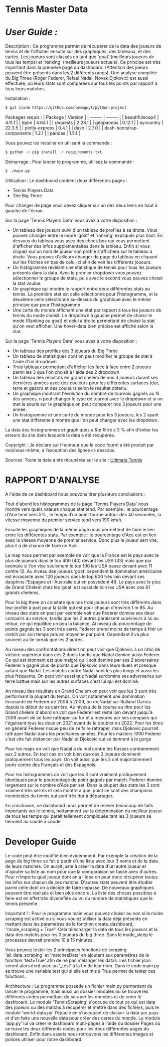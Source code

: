 # Tennis Master Data
# _User Guide :_ 
Description :
Ce programme permet de récupérer de la data des joueurs de tennis et de l'afficher ensuite sur des graphiques, des tableaux, et des cartes. Les joueurs sont classés en tant que 'goat' (meilleurs joueurs de tous les temps) et 'ranking' (meilleurs joueurs actuels). Ce principe est très important dans la première page du dashboard. (Attention des joeurs peuvent être présents dans les 2 différents rangs).
Une analyse complète du Big Three (Roger Federer, Rafael Nadal, Novak Djokovic) est aussi effectuée, où leurs stats sont comparées sur tous les points par rapport à tous leurs matches.

Installation :
```sh
$ git clone https://github.com/lemagnyt/python-project
```

Packages requis :
| Package | Version |
| ------ | ------ |
| beautifulsoup4 | 4.11.1 |
| tqdm | 4.64.1 |
| requests | 2.28.1 |
| geopandas | 0.12.1 |
| pycountry | 22.3.5 |
| plotly-express | 0.4.1 |
| dash | 2.7.0 |
| dash-bootstrap-components | 1.2.1 |
| pandas | 1.5.1 |

Vous pouvez les installer en utilisant la commande :
```sh
$ python -m pip install -r requirements.txt
```

Démarrage :
Pour lancer le programme, utilisez la commande :
```sh
$ ./main.py
```

Utilisation :
Le dashboard contient deux différentes pages :
- Tennis Players Data
- The Big Three

Pour changer de page vous devez cliquer sur un des deux liens en haut à gauche de l'écran.

Sur la page 'Tennis Players Data' vous avez à votre disposition :
- Un tableau des joueurs suivi d'un tableau de profiles à sa droite. Vous pouvez changer entre le mode 'goat' et 'ranking' expliqués plus haut. En dessous du tableau vous avez des check box qui vous permettent d'afficher des infos supplémentaires dans le tableau. Enfin si vous cliquez sur un nom de joueur son profile s'affichera sur le tableau à droite. Vous pouvez d'ailleurs changer de page du tableau en cliquant sur les flèches en bas de celui-ci afin de voir les différents joueurs.
- Un histogramme révélant une statistique de tennis pour tous les joueurs présents dans la data. Avec le premier dropdown vous pouvez sélectionner le groupe de stats, puis avec le second vous pouvez choisir la stat voulue.
-  Un graphique qui montre le rapport entre deux différentes stats au tennis. La première stat est celle sélectionné pour l'histogramme, et la deuxième celle sélectionné au-dessus du graphique avec le même principe que pour l'histogramme
- Une carte du monde affichant une stat par rapport à tous les joueurs de tennis du mode choisit. Le dropdown à gauche permet de choisir le mode (Ranking ou goat) et celui à droite permettant de choisir la stat qu'on veut afficher. Une hover-data bien précise est affiché selon la stat.

Sur la page 'Tennis Players Data' vous avez à votre disposition :
- Un tableau des profiles des 3 joueurs du Big Three
- Un tableau de statistiques dont on peut modifier le groupe de stat à l'aide d'un dropdown
- Trois tableaux permettant d'afficher les face à face entre 2 joueurs parmi les 3 que l'on choisit à l'aide des 2 dropdown
- Un tableau des résultats en grand chelem de nos 3 joueurs durant ses dernières années avec des couleurs pour les différentes surfaces (dur, terre et gazon) et des couleurs selon le résultat obtenu.
- Un graphique montrant l'évolution du nombre de tournois gagnés au fil des années. n peut changer le type de tournoi avec le dropdown et si on met la souris sur le graphique on peut comparer nos 3 joueurs pour une année.
- Un histogramme et une carte du monde pour les 3 joueurs, les 2 ayant une stat différente à montre que l'on peut changer avec les dropdown.

La data des histogrammes et graphiques a &té filtré à 3 % afin d'éviter les erreurs du site dans lesquels la data a été récupérée.


Copyright :
Je déclare sur l’honneur que le code fourni a été produit par moi/nous-même, à l’exception des lignes ci-dessous.

Sources:
Toute la data a été récupérée sur le site : 
[Ultimate Tennis](ultimatetennisstatistics.com/)

# RAPPORT D'ANALYSE
A l'aide de ce dashboard nous pouvons tirer plusieurs conclusions :

Tout d'abord les histogrammes de la page 'Tennis Players Data' nous montre vers quels valeurs chaque stat tend.
Par exemple : le pourcentage d'Ace tend vers 5% , le temps d’un point tourne autour des 40 secondes, la vitesse moyenne du premier service tend vers 190 km/h.

Ensuite les graphiques de la même page nous permettent de faire le lien entre les différentes stats.
Par exemple : le pourcentage d'Ace est en lien avec la vitesse moyenne de premier service. Donc plus le joueur sert vite, plus il a de chance de faire un Ace.

La map nous permet par exemple de voir que la France est le pays avec le plus de joueurs dans le top 400 (40) devant les USA (33) mais que par exemple si l'on vise seulement le top 100 les USA passe devant avec 11 contre 12. Au niveau des joueurs ‘goat’ cependant la domination américaine est écrasante avec 120 joueurs dans le top 600 très loin devant ses dauphins l'Espagne et l'Australie qui en possèdent 48. Le pays avec le plus de Grand Chelem chez les ‘goat’ est aussi de loin les USA avec ces 61 grands chelems.

Pour le big three on constate que nos trois joueurs sont très différents dans leur profile à part pour la taille qui est pour chacun d'environ 1 m 85. 
Au niveau des stats on peut par exemple voir que Federer domine ses deux compairs au service, tandis que les 2 autres paraissent supérieurs à lui au retour, ce qui équilibre un peu la balance. Ai niveau du pourcentage de points gagnés les 3 sont très serré. Federer prend moins de temps à finir un match par son temps pris en moyenne par point. Cependant il va plus souvent au tie-break que les 2 autres.

Au niveau des confrontations direct on peut voir que Djokovic à un ratio de victoire supérieur dans ces 2 duels tandis que Nadal domine aussi Federer. Ce qui est étonnant est que malgré qu'il soit dominé par ses 2 adversaires Federer a gagné plus de points que Djokovic dans leurs duels et presque autant que Nadal. Les matchs contre Nadal sont les plus longs et aussi les plus fréquents. On peut voir aussi que Nadal surdomine ses adversaires sur terre battue mais sur les autres surfaces c'est lui qui est dominé.

An niveau des résultats en Grand Chelem on peut voir que les 3 sont très performant la plupart du temps. On voit notamment une domination écrasante de Federer de 2004 à 2009, ou de Nadal sur Rolland Garros depuis le début de sa carrière. Au niveau de la course au titre pour les Grand chelem d'abord on voit que Federer est resté loin devant jusqu'à 2009 avant de se faire rattraper au fur et à mesures par ses compairs qui l'égalisent tous les deux en 2021 avant de le doubler en 2022. Pour les titres en général Federer risque peu de se faire rattraper, mais Djokovic pourrait rattraper Nadal dans les prochaines années. Pour les masters 1000 Federer s'est vite fait distancer par Nadal et Djokovic qui se tiennent à la gorge

Pour les maps on voit que Nadal a du mal contre les Russes contrairement aux 2 autres. En tout cas on voit bien que ces 3 joueurs dominent pratiquement tous les pays. On voit aussi que les 3 ont majoritairement joués contre des Français et des Espagnols.

Pour les histogrammes on voit que les 3 sont vraiment pratiquement identiques pour le pourcentage de point gagnés par match. Federer domine largement sur le nombre d'Ace par set. Dans la plupart des stats les 3 sont vraiment très serrés et cela montre à quel point ce sont des champions incontestés du tennis qui sont très dur à départager.

En conclusion, ce dashboard nous permet de relever beaucoup de faits importants sur le tennis, nottamment sur la détermination du meilleur joueur de tous les temps qui paraît tellement compliquée tant les 3 joueurs se tiennent au coude à coude.

# Developer Guide
Le code peut être modifié bien évidemment. Par exemple la création de la page du big three se fait à partir d'une liste avec leur 3 noms et de la data de leurs matches. On aurait juste à créer la data d'un autre joueur et d'ajouter sa liste au nom pour que la comparaison se fasse avec d'autres. Pour n'importe quel joueur dont on a l'idée on peut donc récupérer toutes les infos sur chacun de ces matchs. D'autres stats peuvent être étudier parmi celle dont on a décidé de faire impasse. De nouveaux graphiques peuvent être réalisés et bien plus encore. La liste des choses possibles à faire est en effet très diversifiée au vu du nombre de statistiques que le tennis présente.

Important ! : Pour le programme main vous pouvez choisir ou non si le mode scraping est activé ou si vous voulez utiliser la data déjà présente en mettant dans les paramètres de la fonction create_dashboard, "mode_scraping = True". Cela télécharger la data de tous les joueurs et la data des matchs pour les 3 joueurs du big three. Sans le mode_sleep le processus devrait prendre 10 à 15 minutes. 

Vous pouvez tester les 2 principales fonctions de scraping 'all_data_scraping' et 'matchesData' en ajoutant aux paramètres de la fonction 'test=True' afin de ne pas mélanger les datas. Les fichier json seront alors écrit avec un '_test' à la fin de leur nom. Dans le code main.py se trouve une variable test qui si elle est mis à True permet de tester ces fonctions.

Architecture : Le programme possède un fichier main.py permettant de lancer le programme, mais aussi un dossier modules où se trouve les différents codes permettant de scraper les données et de créer le dashboard. Le module 'TennisScraping' s'occupe de tout ce qui est data des joueurs ou des matchs à récupérer et mettre dans des fichiers, puis le module 'world-data.py' l'épaule en s'occupant de classer la data par pays et d'en faire une nouvelle data pour créer des cartes du monde. Le module 'app.py' lui va créer le dashboard multi-pages à l'aide du dossier Pages où se truve les deux différents codes pour les deux différentes pages du dashboard. Enfin dans assets nous retrouvons les différentes images et polices utiliser pour notre dashboard.

